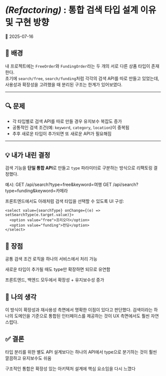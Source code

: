 # _(Refactoring)_ : 통합 검색 타입 설계 이유 및 구현 방향 

📅 2025-07-16

## 🧩 배경
내 프로젝트에는 `FreeOrder`와 `FundingOrder`라는 두 개의 서로 다른 상품 타입이 존재한다.  
초기에 `search/free`, `search/funding`처럼 각각의 검색 API를 따로 만들고 있었는데, 사용성과 확장성을 고려했을 때 분리된 구조는 한계가 있어보였다.

---

## 🔍 문제
- 각 타입별로 검색 API를 따로 만들 경우 유지보수 복잡도 증가
- 공통적인 검색 조건(예: `keyword`, `category`, `location`)이 중복됨
- 추후 새로운 타입이 추가되면 또 새로운 API가 필요해짐

---

## 💡 내가 내린 결정
검색 기능을 **단일 통합 API**로 만들고 `type` 파라미터로 구분하는 방식으로 리팩토링 결정했다.

예시:
GET /api/search?type=free&keyword=여행
GET /api/search?type=funding&keyword=카메라

프론트엔드에서도 아래처럼 검색 타입을 선택할 수 있도록 UI 구성:
```
<select value={searchType} onChange={(e) => setSearchType(e.target.value)}>
  <option value="free">프리오더</option>
  <option value="funding">펀딩</option>
</select>
```

## 🔧 장점
공통 검색 조건 로직을 하나의 서비스에서 처리 가능

새로운 타입이 추가될 때도 type만 확장하면 되므로 유연함

프론트엔드, 백엔드 모두에서 확장성 + 유지보수성 증가

## 🤔 나의 생각
이 방식이 확장성과 재사용성 측면에서 명확한 이점이 있다고 판단했다.
검색이라는 하나의 도메인을 기준으로 통합된 인터페이스를 제공하는 것이 UX 측면에서도 훨씬 자연스럽다.

## ✅ 결론
타입 분리를 위한 별도 API 설계보다는 하나의 API에서 type으로 분기하는 것이 훨씬 깔끔하고 유지보수도 쉬움

구조적인 통합은 확장성 있는 아키텍처 설계에 핵심 요소임을 다시 느꼈다